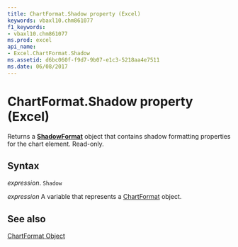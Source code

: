 ```yaml
---
title: ChartFormat.Shadow property (Excel)
keywords: vbaxl10.chm861077
f1_keywords:
- vbaxl10.chm861077
ms.prod: excel
api_name:
- Excel.ChartFormat.Shadow
ms.assetid: d6bc060f-f9d7-9b07-e1c3-5218aa4e7511
ms.date: 06/08/2017
---
```



# ChartFormat.Shadow property (Excel)

Returns a  **[ShadowFormat](Excel.ShadowFormat.md)** object that contains shadow formatting properties for the chart element. Read-only.


## Syntax

 _expression_. `Shadow`

 _expression_ A variable that represents a [ChartFormat](Excel.ChartFormat.md) object.


## See also


[ChartFormat Object](Excel.ChartFormat.md)

